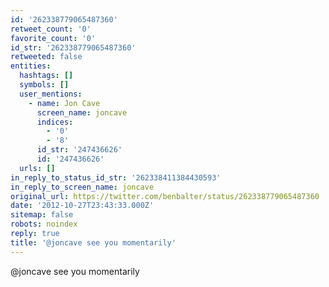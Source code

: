 ```yaml
---
id: '262338779065487360'
retweet_count: '0'
favorite_count: '0'
id_str: '262338779065487360'
retweeted: false
entities:
  hashtags: []
  symbols: []
  user_mentions:
    - name: Jon Cave
      screen_name: joncave
      indices:
        - '0'
        - '8'
      id_str: '247436626'
      id: '247436626'
  urls: []
in_reply_to_status_id_str: '262338411384430593'
in_reply_to_screen_name: joncave
original_url: https://twitter.com/benbalter/status/262338779065487360
date: '2012-10-27T23:43:33.000Z'
sitemap: false
robots: noindex
reply: true
title: '@joncave see you momentarily'
---
```


@joncave see you momentarily